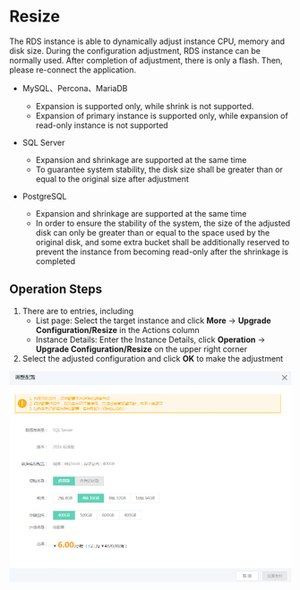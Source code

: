 # Resize

The RDS instance is able to dynamically adjust instance CPU, memory and disk size. During the configuration adjustment, RDS instance can be normally used. After completion of adjustment, there is only a flash. Then, please re-connect the application.

- MySQL、Percona、MariaDB
  - Expansion is supported only, while shrink is not supported.
  - Expansion of primary instance is supported only, while expansion of read-only instance is not supported
  
- SQL Server
  - Expansion and shrinkage are supported at the same time
  - To guarantee system stability, the disk size shall be greater than or equal to the original size after adjustment
  
- PostgreSQL 
  - Expansion and shrinkage are supported at the same time
  - In order to ensure the stability of the system, the size of the adjusted disk can only be greater than or equal to the space used by the original disk, and some extra bucket shall be additionally reserved to prevent the instance from becoming read-only after the shrinkage is completed
  
## Operation Steps
1. There are to entries, including
    * List page: Select the target instance and click **More** -> **Upgrade Configuration/Resize** in the Actions column
    * Instance Details: Enter the Instance Details, click **Operation** -> **Upgrade Configuration/Resize** on the upper right corner
2. Select the adjusted configuration and click **OK** to make the adjustment
    
![调整配置](../../../../../image/RDS/Modify-Instance-Spec.png)
